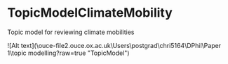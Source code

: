 # TopicModelClimateMobility
Topic model for reviewing climate mobilities


![Alt text](\\ouce-file2.ouce.ox.ac.uk\Users\postgrad\chri5164\DPhil\Paper 1\topic modelling?raw=true "TopicModel")

